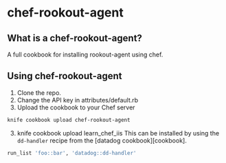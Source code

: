 # chef-rookout-agent

## What is a chef-rookout-agent?
A full cookbook for installing rookout-agent using chef.

## Using chef-rookout-agent

1. Clone the repo.
2. Change the API key in attributes/default.rb
3. Upload the cookbook to your Chef server
```bash
knife cookbook upload chef-rookout-agent
```
3. knife cookbook upload learn_chef_iis
This can be installed by using the `dd-handler` recipe from the [datadog cookbook][cookbook].

```ruby
run_list 'foo::bar', 'datadog::dd-handler'
```

